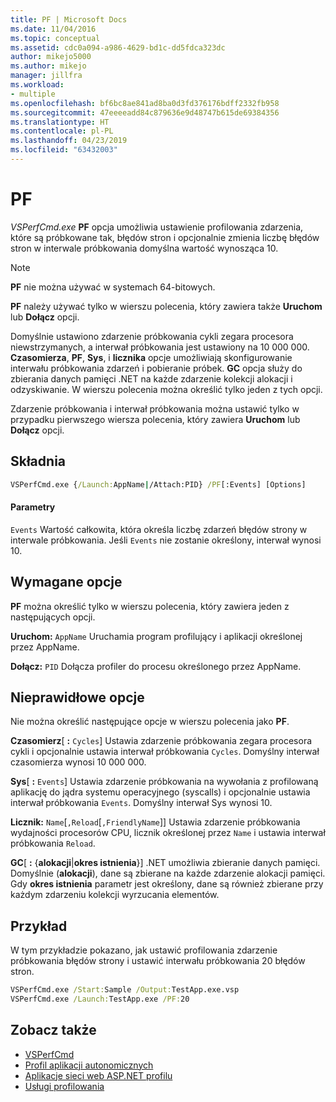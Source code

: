 ```yaml
---
title: PF | Microsoft Docs
ms.date: 11/04/2016
ms.topic: conceptual
ms.assetid: cdc0a094-a986-4629-bd1c-dd5fdca323dc
author: mikejo5000
ms.author: mikejo
manager: jillfra
ms.workload:
- multiple
ms.openlocfilehash: bf6bc8ae841ad8ba0d3fd376176bdff2332fb958
ms.sourcegitcommit: 47eeeeadd84c879636e9d48747b615de69384356
ms.translationtype: HT
ms.contentlocale: pl-PL
ms.lasthandoff: 04/23/2019
ms.locfileid: "63432003"
---
```

# <a name="pf"></a>PF
*VSPerfCmd.exe* **PF** opcja umożliwia ustawienie profilowania zdarzenia, które są próbkowane tak, błędów stron i opcjonalnie zmienia liczbę błędów stron w interwale próbkowania domyślna wartość wynosząca 10.

> [!NOTE]
> **PF** nie można używać w systemach 64-bitowych.

**PF** należy używać tylko w wierszu polecenia, który zawiera także **Uruchom** lub **Dołącz** opcji.

 Domyślnie ustawiono zdarzenie próbkowania cykli zegara procesora niewstrzymanych, a interwał próbkowania jest ustawiony na 10 000 000. **Czasomierza**, **PF**, **Sys**, i **licznika** opcje umożliwiają skonfigurowanie interwału próbkowania zdarzeń i pobieranie próbek. **GC** opcja służy do zbierania danych pamięci .NET na każde zdarzenie kolekcji alokacji i odzyskiwanie. W wierszu polecenia można określić tylko jeden z tych opcji.

 Zdarzenie próbkowania i interwał próbkowania można ustawić tylko w przypadku pierwszego wiersza polecenia, który zawiera **Uruchom** lub **Dołącz** opcji.

## <a name="syntax"></a>Składnia

```cmd
VSPerfCmd.exe {/Launch:AppName|/Attach:PID} /PF[:Events] [Options]
```

#### <a name="parameters"></a>Parametry
 `Events` Wartość całkowita, która określa liczbę zdarzeń błędów strony w interwale próbkowania. Jeśli `Events` nie zostanie określony, interwał wynosi 10.

## <a name="required-options"></a>Wymagane opcje
 **PF** można określić tylko w wierszu polecenia, który zawiera jeden z następujących opcji.

 **Uruchom:** `AppName` Uruchamia program profilujący i aplikacji określonej przez AppName.

 **Dołącz:** `PID` Dołącza profiler do procesu określonego przez AppName.

## <a name="invalid-options"></a>Nieprawidłowe opcje
 Nie można określić następujące opcje w wierszu polecenia jako **PF**.

 **Czasomierz**[ **:** `Cycles`] Ustawia zdarzenie próbkowania zegara procesora cykli i opcjonalnie ustawia interwał próbkowania `Cycles`. Domyślny interwał czasomierza wynosi 10 000 000.

 **Sys**[ **:** `Events`] Ustawia zdarzenie próbkowania na wywołania z profilowaną aplikację do jądra systemu operacyjnego (syscalls) i opcjonalnie ustawia interwał próbkowania `Events`. Domyślny interwał Sys wynosi 10.

 **Licznik:** `Name`[`,Reload`[`,FriendlyName`]] Ustawia zdarzenie próbkowania wydajności procesorów CPU, licznik określonej przez `Name` i ustawia interwał próbkowania `Reload`.

 **GC**[ **:** {**alokacji**&#124;**okres istnienia**}] .NET umożliwia zbieranie danych pamięci. Domyślnie (**alokacji**), dane są zbierane na każde zdarzenie alokacji pamięci. Gdy **okres istnienia** parametr jest określony, dane są również zbierane przy każdym zdarzeniu kolekcji wyrzucania elementów.

## <a name="example"></a>Przykład
 W tym przykładzie pokazano, jak ustawić profilowania zdarzenie próbkowania błędów strony i ustawić interwału próbkowania 20 błędów stron.

```cmd
VSPerfCmd.exe /Start:Sample /Output:TestApp.exe.vsp
VSPerfCmd.exe /Launch:TestApp.exe /PF:20
```

## <a name="see-also"></a>Zobacz także
- [VSPerfCmd](../profiling/vsperfcmd.md)
- [Profil aplikacji autonomicznych](../profiling/command-line-profiling-of-stand-alone-applications.md)
- [Aplikacje sieci web ASP.NET profilu](../profiling/command-line-profiling-of-aspnet-web-applications.md)
- [Usługi profilowania](../profiling/command-line-profiling-of-services.md)